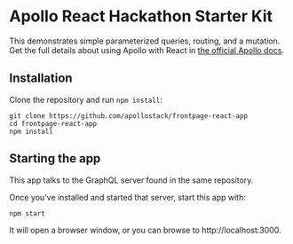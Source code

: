 # Apollo React Hackathon Starter Kit

This demonstrates simple parameterized queries, routing, and a mutation. Get the full details about using Apollo with React in [the official Apollo docs](http://dev.apollodata.com/react/).

## Installation

Clone the repository and run `npm install`:

```
git clone https://github.com/apollostack/frontpage-react-app
cd frontpage-react-app
npm install
```

## Starting the app

This app talks to the GraphQL server found in the same repository.

Once you've installed and started that server, start this app with:

```
npm start
```

It will open a browser window, or you can browse to http://localhost:3000.
